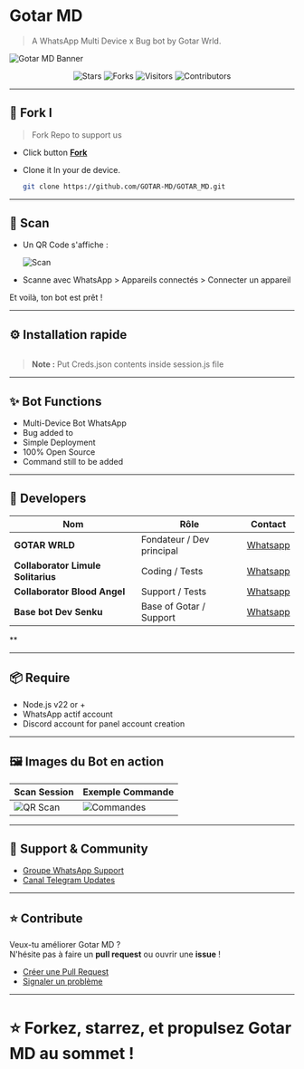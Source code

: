 
# Gotar MD

> A WhatsApp Multi Device x Bug bot by Gotar Wrld.

![Gotar MD Banner](https://files.catbox.moe/3bwori.jpg) <!-- Remplace ceci par ton image -->

<div align="center">
  
![Stars](https://img.shields.io/github/stars/GOTAR-MD/GOTAR_MD?style=for-the-badge)
![Forks](https://img.shields.io/github/forks/GOTAR-MD/GOTAR_MD?style=for-the-badge)
![Visitors](https://visitor-badge.laobi.icu/badge?page_id=GOTAR-MD.GOTAR_MD&style=for-the-badge)
![Contributors](https://img.shields.io/github/contributors/GOTAR-MD/GOTAR_MD?style=for-the-badge)

</div>

---

## 🚀 Fork l

> Fork Repo to support us
- Click button [**Fork**](https://github.com/GOTAR-MD/GOTAR_MD/fork)
- Clone it ln your de device.

  ```bash
  git clone https://github.com/GOTAR-MD/GOTAR_MD.git
  ```

---

## 📲 Scan 

- Un QR Code s'affiche :
  
  ![ Scan](https://raphael-web-f7gq.onrender.com) <!-- Exemple de QR code -->

- Scanne avec WhatsApp > Appareils connectés > Connecter un appareil

Et voilà, ton bot est prêt !

---

## ⚙️ Installation rapide

```bash

```

> **Note :** Put Creds.json contents inside session.js file
---

## ✨ Bot Functions 

- Multi-Device Bot WhatsApp 
- Bug added to
- Simple Deployment 
- 100% Open Source
- Command still to be added 
---

## 👑 Developers

| Nom            | Rôle                      | Contact            |
|----------------|-----------------------------|--------------------|
| **GOTAR WRLD**  | Fondateur / Dev principal   | [Whatsapp](https://wa.me/18297829802) |
| **Collaborator Limule Solitarius** | Coding / Tests | [Whatsapp](https://wa.me/237686724137) |
| **Collaborator Blood Angel** | Support / Tests | [Whatsapp](https://wa.me/242061146253) |
| **Base bot Dev Senku** | Base of Gotar / Support | [Whatsapp](https://wa.me/237689360833) |

    
**

---

## 📦 Require

- Node.js v22 or +
- WhatsApp actif account 
- Discord account for panel account creation 

---

## 🖼️ Images du Bot en action

| Scan Session | Exemple Commande |
|--------------|------------------|
| ![QR Scan](https://path/to/qrcode-example.png) | ![Commandes](https://path/to/command-example.png) |

---

## 🤝 Support & Community 

- [Groupe WhatsApp Support](https://whatsapp.com/channel/0029VbAJA1THwXbA74a5pO1s)
- [Canal Telegram Updates](https://t.me/limule_mods)

---

## ⭐ Contribute

Veux-tu améliorer Gotar MD ?  
N'hésite pas à faire un **pull request** ou ouvrir une **issue** !

- [Créer une Pull Request](https://github.com/GOTAR-MD/GOTAR_MD/pulls)
- [Signaler un problème](https://github.com/GOTAR-MD/GOTAR_MD/issues)

---

# ⭐ Forkez, starrez, et propulsez Gotar MD au sommet !
